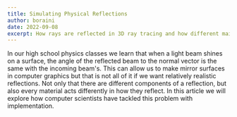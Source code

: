 ```yaml
---
title: Simulating Physical Reflections
author: boraini
date: 2022-09-08
excerpt: How rays are reflected in 3D ray tracing and how different mainstream reflection models work
---
```


In our high school physics classes we learn that when a light beam shines on a surface, the angle of the reflected beam to the normal vector is the same with the incoming beam's. This can allow us to make mirror surfaces in computer graphics but that is not all of it if we want relatively realistic reflections. Not only that there are different components of a reflection, but also every material acts differently in how they reflect. In this article we will explore how computer scientists have tackled this problem with implementation.


